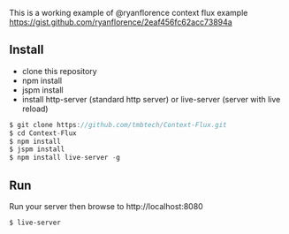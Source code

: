 This is a working example of @ryanflorence context flux example https://gist.github.com/ryanflorence/2eaf456fc62acc73894a 

## Install
* clone this repository 
* npm install
* jspm install
* install http-server (standard http server) or live-server (server with live reload)

```js
$ git clone https://github.com/tmbtech/Context-Flux.git
$ cd Context-Flux
$ npm install
$ jspm install
$ npm install live-server -g
```

## Run
Run your server then browse to http://localhost:8080

```
$ live-server
```



